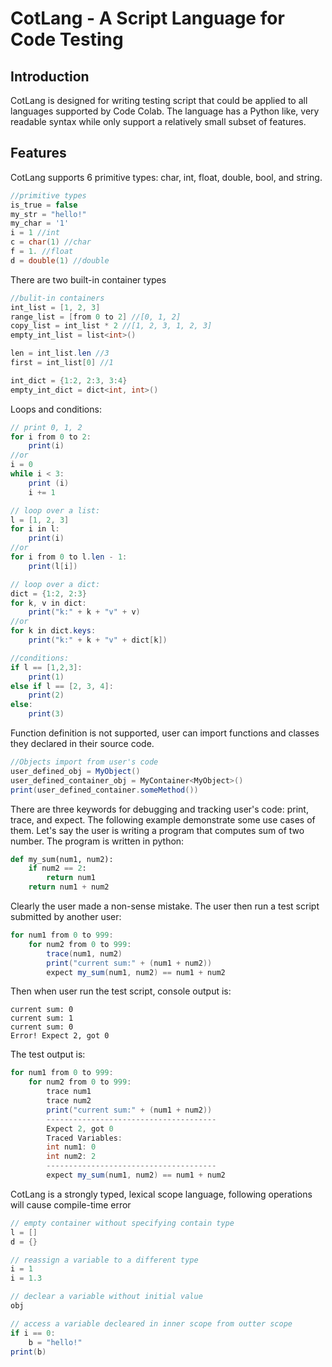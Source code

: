 # CotLang - A Script Language for Code Testing

## Introduction
CotLang is designed for writing testing script that could be applied to all languages supported by Code Colab. The language has a Python like, very readable syntax while only support a relatively small subset of features. 

## Features 
CotLang supports 6 primitive types: char, int, float, double, bool, and string.
```Java
//primitive types
is_true = false
my_str = "hello!"
my_char = '1'
i = 1 //int
c = char(1) //char
f = 1. //float
d = double(1) //double
```
There are two built-in container types
```Java
//bulit-in containers
int_list = [1, 2, 3]
range_list = [from 0 to 2] //[0, 1, 2]
copy_list = int_list * 2 //[1, 2, 3, 1, 2, 3]
empty_int_list = list<int>()

len = int_list.len //3
first = int_list[0] //1

int_dict = {1:2, 2:3, 3:4}
empty_int_dict = dict<int, int>()
```
Loops and conditions:
```Java
// print 0, 1, 2
for i from 0 to 2:
    print(i)
//or
i = 0
while i < 3:
    print (i)
    i += 1

// loop over a list:
l = [1, 2, 3]
for i in l:
    print(i)
//or
for i from 0 to l.len - 1:
    print(l[i])

// loop over a dict:
dict = {1:2, 2:3}
for k, v in dict:
    print("k:" + k + "v" + v)
//or
for k in dict.keys:
    print("k:" + k + "v" + dict[k])

//conditions:
if l == [1,2,3]:
    print(1)
else if l == [2, 3, 4]:
    print(2)
else:
    print(3)
```

Function definition is not supported, user can import functions and classes they declared in their source code. 
```Java
//Objects import from user's code
user_defined_obj = MyObject()
user_defined_container_obj = MyContainer<MyObject>()
print(user_defined_container.someMethod())
``` 
There are three keywords for debugging and tracking user's code: print, trace, and expect. The following example demonstrate some use cases of them. Let's say the user is writing a program that computes sum of two number. The program is written in python:
```Python
def my_sum(num1, num2):
    if num2 == 2:
        return num1
    return num1 + num2
```
Clearly the user made a non-sense mistake. The user then run a test script submitted by another user:
```Java
for num1 from 0 to 999:
    for num2 from 0 to 999:
        trace(num1, num2)
        print("current sum:" + (num1 + num2))
        expect my_sum(num1, num2) == num1 + num2 
```
Then when user run the test script, console output is:
```
current sum: 0
current sum: 1
current sum: 0
Error! Expect 2, got 0
```
The test output is:
```Java
for num1 from 0 to 999:
    for num2 from 0 to 999:
        trace num1
        trace num2
        print("current sum:" + (num1 + num2))
        --------------------------------------
        Expect 2, got 0
        Traced Variables:
        int num1: 0
        int num2: 2
        --------------------------------------
        expect my_sum(num1, num2) == num1 + num2 
```

CotLang is a strongly typed, lexical scope language, following operations will cause compile-time error
```Java
// empty container without specifying contain type
l = [] 
d = {}

// reassign a variable to a different type
i = 1
i = 1.3

// declear a variable without initial value
obj

// access a variable decleared in inner scope from outter scope
if i == 0:
    b = "hello!"
print(b)
```


